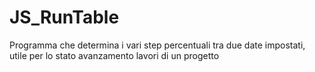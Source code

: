 # JS_RunTable
Programma che determina i vari step percentuali tra due date impostati, utile per lo stato avanzamento lavori di un progetto
